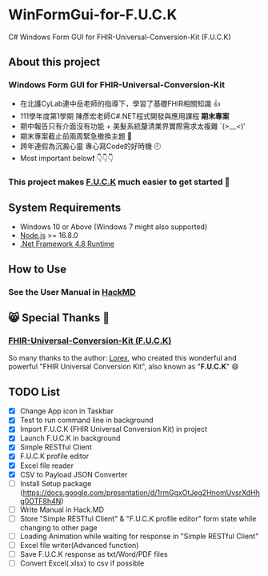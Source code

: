 # WinFormGui-for-F.U.C.K
 C# Windows Form GUI for FHIR-Universal-Conversion-Kit (F.U.C.K)

## About this project
### Windows Form GUI for FHIR-Universal-Conversion-Kit
+ 在北護CyLab連中岳老師的指導下，學習了基礎FHIR相關知識 👍
+ 111學年度第1學期 陳彥宏老師C#.NET程式開發與應用課程 **期末專案**
+ 期中報告只有介面沒有功能 + 美髮系統釐清業界實際需求太複雜 `(*>﹏<*)′
+ 期末專案截止前兩周緊急撤換主題 💯
+ 跨年連假為沉澱心靈 專心寫Code的好時機 🕘
+ Most important below❗ 👇👇👇
### This project makes [F.U.C.K](https://github.com/Lorex/FHIR-Universal-Conversion-Kit) much easier to get started 🎉

## System Requirements
+ Windows 10 or Above (Windows 7 might also supported)
+ [Node.js](https://nodejs.org/en/download/) >= 16.8.0
+ [.Net Framework 4.8 Runtime](https://dotnet.microsoft.com/en-us/download/dotnet-framework/net48)

## How to Use

### See the User Manual in [HackMD](#wait-for-doc-link)

## 😸 Special Thanks 🎉
### [FHIR-Universal-Conversion-Kit (F.U.C.K)](https://github.com/Lorex/FHIR-Universal-Conversion-Kit)

So many thanks to the author: [Lorex](https://github.com/Lorex), who created this wonderful and powerful "FHIR Universal Conversion Kit", also known as "**F.U.C.K**" 😄

## TODO List
- [x] Change App icon in Taskbar
- [x] Test to run command line in background
- [x] Import F.U.C.K (FHIR Universal Conversion Kit) in project
- [x] Launch F.U.C.K in background
- [x] Simple RESTful Client
- [x] F.U.C.K profile editor
- [x] Excel file reader
- [x] CSV to Payload JSON Converter
- [ ] Install Setup package (https://docs.google.com/presentation/d/1rmGgxOtJeg2HnomUvsrXdHhg0OTF8h4N)
- [ ] Write Manual in Hack.MD
- [ ] Store "Simple RESTful Client" & "F.U.C.K profile editor" form state while changing to other page
- [ ] Loading Animation while waiting for response in "Simple RESTful Client"
- [ ] Excel file writer(Advanced function)
- [ ] Save F.U.C.K response as txt/Word/PDF files
- [ ] Convert Excel(.xlsx) to csv if possible